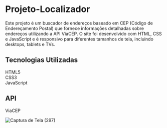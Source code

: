 # Projeto-Localizador

Este projeto é um buscador de endereços baseado em CEP (Código de Endereçamento Postal) que fornece informações detalhadas sobre endereços utilizando a API ViaCEP. O site foi desenvolvido com HTML, CSS e JavaScript e é responsivo para diferentes tamanhos de tela, incluindo desktops, tablets e TVs.

<h2>Tecnologias Utilizadas</h2>
HTML5<br>
CSS3<br>
JavaScript<br>
<h2>API</h2>
ViaCEP

![Captura de Tela (297)](https://github.com/GRodrigues10/Projeto-Localizador/assets/167185964/ee7c61b1-46b1-4b44-9034-0804e7f6353a)
